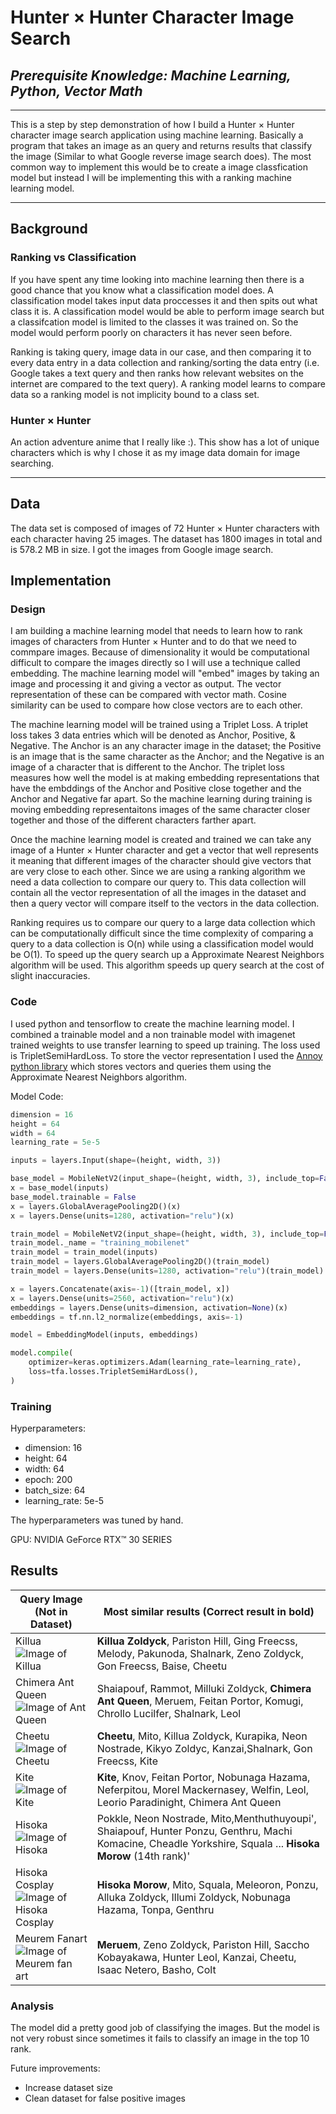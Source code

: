 # Hunter × Hunter Character Image Search
## *Prerequisite Knowledge: Machine Learning, Python, Vector Math*
---
This is a step by step demonstration of how I build a Hunter × Hunter character image search application using machine learning. Basically a program that takes an image as an query and returns results that classify the image (Similar to what Google reverse image search does). The most common way to implement this would be to create a image classfication model but instead I will be implementing this with a ranking machine learning model.

---

## Background
### Ranking vs Classification
If you have spent any time looking into machine learning then there is a good chance that you know what a classification model does. A classification model takes input data proccesses it and then spits out what class it is. A classification model would be able to perform image search but a classifcation model is limited to the classes it was trained on. So the model would perform poorly on characters it has never seen before.

Ranking is taking query, image data in our case, and then comparing it to every data entry in a data collection and ranking/sorting the data entry (i.e. Google takes a text query and then ranks how relevant websites on the internet are compared to the text query). A ranking model learns to compare data so a ranking model is not implicity bound to a class set.

### Hunter × Hunter
An action adventure anime that I really like :). This show has a lot of unique characters which is why I chose it as my image data domain for image searching.

---

## Data
The data set is composed of images of 72 Hunter × Hunter characters with each character having 25 images. The dataset has 1800 images in total and is 578.2 MB in size. I got the images from Google image search. 

## Implementation
### Design
I am building a machine learning model that needs to learn how to rank images of characters from Hunter × Hunter and to do that we need to commpare images. Because of dimensionality it would be computational difficult to compare the images directly so I will use a technique called embedding. The machine learning model will "embed" images by taking an image and processing it and giving a vector as output. The vector representation of these can be compared with vector math. Cosine similarity can be used to compare how close vectors are to each other.

The machine learning model will be trained using a Triplet Loss. A triplet loss takes 3 data entries which will be denoted as Anchor, Positive, & Negative. The Anchor is an any character image in the dataset; the Positive is an image that is the same character as the Anchor; and the Negative is an image of a character that is different to the Anchor. The triplet loss measures how well the model is at making embedding representations that have the embddings of the Anchor and Positive close together and the Anchor and Negative far apart. So the machine learning during training is moving embedding representaitons images of the same character closer together and those of the different characters farther apart.

Once the machine learning model is created and trained we can take any image of a Hunter × Hunter character and get a vector that well represents it meaning that different images of the character should give vectors that are very close to each other. Since we are using a ranking algorithm we need a data collection to compare our query to. This data collection will contain all the vector representation of all the images in the dataset and then a query vector will compare itself to the vectors in the data collection.

Ranking requires us to compare our query to a large data collection which can be computationally difficult since the time complexity of comparing a query to a data collection is O(n) while using a classification model would be O(1). To speed up the query search up a Approximate Nearest Neighbors algorithm will be used. This algorithm speeds up query search at the cost of slight inaccuracies. 


### Code
I used python and tensorflow to create the machine learning model. I combined a trainable model and a non trainable model with imagenet trained weights to use transfer learning to speed up training. The loss used is TripletSemiHardLoss. To store the vector representation I used the [Annoy python library](https://github.com/spotify/annoy) which stores vectors and queries them using the Approximate Nearest Neighbors algorithm.

Model Code:

```python
dimension = 16
height = 64
width = 64
learning_rate = 5e-5

inputs = layers.Input(shape=(height, width, 3))

base_model = MobileNetV2(input_shape=(height, width, 3), include_top=False, weights='imagenet')
x = base_model(inputs)
base_model.trainable = False
x = layers.GlobalAveragePooling2D()(x)
x = layers.Dense(units=1280, activation="relu")(x)

train_model = MobileNetV2(input_shape=(height, width, 3), include_top=False)
train_model._name = "training_mobilenet"
train_model = train_model(inputs)
train_model = layers.GlobalAveragePooling2D()(train_model)
train_model = layers.Dense(units=1280, activation="relu")(train_model)

x = layers.Concatenate(axis=-1)([train_model, x])
x = layers.Dense(units=2560, activation="relu")(x)
embeddings = layers.Dense(units=dimension, activation=None)(x)
embeddings = tf.nn.l2_normalize(embeddings, axis=-1)

model = EmbeddingModel(inputs, embeddings)

model.compile(
    optimizer=keras.optimizers.Adam(learning_rate=learning_rate),
    loss=tfa.losses.TripletSemiHardLoss(),
)
```

### Training
Hyperparameters:
* dimension: 16
* height: 64
* width: 64
* epoch: 200
* batch_size: 64
* learning_rate: 5e-5

The hyperparameters was tuned by hand.

GPU: NVIDIA GeForce RTX™ 30 SERIES

## Results

| Query Image (Not in Dataset) | Most similar results (Correct result in bold) |
| ----------- | ----------- |
| Killua ![Image of Killua](https://p.favim.com/orig/2019/01/27/hunter-x-hunter-killua-anime-Favim.com-6821948.png) | **Killua Zoldyck**, Pariston Hill, Ging Freecss, Melody, Pakunoda, Shalnark, Zeno Zoldyck, Gon Freecss, Baise, Cheetu|
| Chimera Ant Queen ![Image of Ant Queen](https://i.ytimg.com/vi/FW0iVENflAE/mqdefault.jpg) | Shaiapouf, Rammot, Milluki Zoldyck, **Chimera Ant Queen**, Meruem, Feitan Portor, Komugi, Chrollo Lucilfer, Shalnark, Leol|
| Cheetu ![Image of Cheetu](https://i.pinimg.com/originals/f1/64/f8/f164f886d4a0c3a4461460d62cc707d7.jpg) | **Cheetu**, Mito, Killua Zoldyck, Kurapika, Neon Nostrade, Kikyo Zoldyc, Kanzai,Shalnark, Gon Freecss, Kite |
| Kite ![Image of Kite](https://ami.animecharactersdatabase.com/uploads/chars/thumbs/200/5688-2045549894.jpg) | **Kite**, Knov, Feitan Portor, Nobunaga Hazama, Neferpitou, Morel Mackernasey, Welfin, Leol, Leorio Paradinight, Chimera Ant Queen |
| Hisoka ![Image of Hisoka](https://miro.medium.com/max/3840/1*VWzhICRDggGCgNBdLvSNAA.png) | Pokkle, Neon Nostrade, Mito,Menthuthuyoupi', Shaiapouf, Hunter Ponzu, Genthru, Machi Komacine, Cheadle Yorkshire, Squala ... **Hisoka Morow** (14th rank)' |
| Hisoka Cosplay ![Image of Hisoka Cosplay](https://i.pinimg.com/originals/2e/a3/63/2ea363d67b2d9376a5929146f762fe25.jpg) | **Hisoka Morow**, Mito, Squala, Meleoron, Ponzu, Alluka Zoldyck, Illumi Zoldyck, Nobunaga Hazama, Tonpa, Genthru |
| Meurem Fanart ![Image of Meurem fan art](https://encrypted-tbn0.gstatic.com/images?q=tbn:ANd9GcRANKshU2abrgkyRfQN67Oza-59gyVvmpq93w&usqp=CAU') | **Meruem**, Zeno Zoldyck, Pariston Hill, Saccho Kobayakawa, Hunter Leol, Kanzai, Cheetu, Isaac Netero, Basho, Colt |

### Analysis
The model did a pretty good job of classifying the images. But the model is not very robust since sometimes it fails to classify an image in the top 10 rank. 

Future improvements:
* Increase dataset size
* Clean dataset for false positive images
